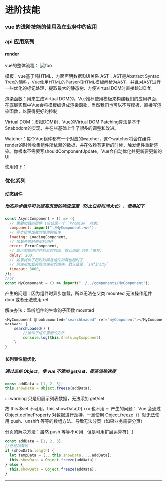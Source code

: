 # 进阶技能

### vue 的进阶技能的使用及在业务中的应用

### api 应用系列

#### render
vue的整体流程：
<img :src="$withBase('/images/vue/vue-render1.webp')" alt="foo">

模板：vue基于纯HTML，方面声明数据和UI关系
AST：AST是Abstract Syntax Tree的简称，Vue使用HTML的Parser将HTML模板解析为AST，并且对AST进行一些优化的标记处理，提取最大的静态树，方便Virtual DOM时直接跳过Diff。

渲染函数：用来生成Virtual DOM的。Vue推荐使用模板来构建我们的应用界面，在底层实现中Vue会将模板编译成渲染函数，当然我们也可以不写模板，直接写渲染函数，以获得更好的控制

Virtual DOM：虚拟DOM树，Vue的Virtual DOM Patching算法是基于Snabbdom的实现，并在些基础上作了很多的调整和改进。

Watcher：每个Vue组件都有一个对应的watcher，这个watcher将会在组件render的时候收集组件所依赖的数据，并在依赖有更新的时候，触发组件重新渲染。你根本不需要写shouldComponentUpdate，Vue会自动优化并更新要更新的UI

使用如下：


### 优化系列

#### 动态组件

##### 动态异步组件可以提高页面的响应速度（防止白屏时间太长），使用如下

```javascript
const AsyncComponent = () => ({
  // 需要加载的组件 (应该是一个 `Promise` 对象)
  component: import("./MyComponent.vue"),
  // 异步组件加载时使用的组件
  loading: LoadingComponent,
  // 加载失败时使用的组件
  error: ErrorComponent,
  // 展示加载时组件的延时时间。默认值是 200 (毫秒)
  delay: 200,
  // 如果提供了超时时间且组件加载也超时了，
  // 则使用加载失败时使用的组件。默认值是：`Infinity`
  timeout: 3000,
});
//or
const MyComponent = () => import("../../components/MyComponent");
```

产生的问题：因为组件时异步加载，所以无法在父类 mounted 无法操作组件 dom 或者无法使用 ref

解决办法：监听组件的生命钩子函数 mounted

```js
<MyComponent @hook:mounted="searchLoaded" ref="myComponent"></MyComponent>
methods: {
    searchLoaded() {
        //操作子组件里面的方法
        console.log(this.$refs.myComponent)
    }
}
```

#### 长列表性能优化

##### 通过冻结 Object，使 vue 不添加 get/set，提高渲染速度

```js
const addData = [1, 2, 3];
this.showData = Object.freeze(addData);
```

::: warning
只是用展示列表数据，无法添加 get/set

故 this.\$set 不可用，this.showData[0].xxx 也不用
:::
产生的问题：
Vue 会通过 Object.defineProperty 对数据进行劫持，一旦使用 Object.freeze（）就无法使用 push、unshift 等等的数组方法、导致无法分页（如果业务需要分页）

分页的解决方法：虽然 push 等等不可用，但是可用扩展运算符(...)

```js
const addData = [1, 2, 3];
//已经加载过
if (showData.length) {
  let tempData = [...this.showData, ...addData];
  this.showData = Object.freeze(addData);
} else {
  this.showData = Object.freeze(addData);
}
```

---
